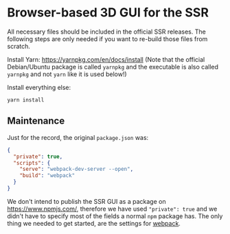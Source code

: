 Browser-based 3D GUI for the SSR
================================

All necessary files should be included in the official SSR releases.
The following steps are only needed if you want to re-build those files from
scratch.


Install Yarn: https://yarnpkg.com/en/docs/install
(Note that the official Debian/Ubuntu package is called `yarnpkg` and the
executable is also called `yarnpkg` and not `yarn` like it is used below!)

Install everything else:

    yarn install





Maintenance
-----------

Just for the record, the original `package.json` was:

```json
{
  "private": true,
  "scripts": {
    "serve": "webpack-dev-server --open",
    "build": "webpack"
  }
}
```

We don't intend to publish the SSR GUI as a package on https://www.npmjs.com/,
therefore we have used `"private": true` and we didn't have to specify most of
the fields a normal `npm` package has.
The only thing we needed to get started, are the settings for [webpack].

[webpack]: https://webpack.js.org/
